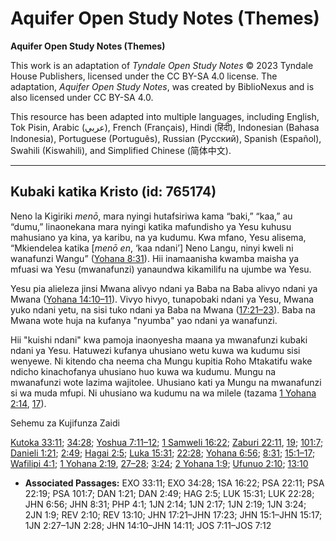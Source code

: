 # Aquifer Open Study Notes (Themes)

**Aquifer Open Study Notes (Themes)**

This work is an adaptation of *Tyndale Open Study Notes* © 2023 Tyndale House Publishers, licensed under the CC BY\-SA 4\.0 license. The adaptation, *Aquifer Open Study Notes*, was created by BiblioNexus and is also licensed under CC BY\-SA 4\.0\.

This resource has been adapted into multiple languages, including English, Tok Pisin, Arabic (عربي), French (Français), Hindi (हिंदी), Indonesian (Bahasa Indonesia), Portuguese (Português), Russian (Русский), Spanish (Español), Swahili (Kiswahili), and Simplified Chinese (简体中文).



--------------------------------

## Kubaki katika Kristo (id: 765174)

Neno la Kigiriki *menō*, mara nyingi hutafsiriwa kama “baki,” “kaa,” au “dumu,” linaonekana mara nyingi katika mafundisho ya Yesu kuhusu mahusiano ya kina, ya karibu, na ya kudumu. Kwa mfano, Yesu alisema, “Mkiendelea katika \[*menō en*, ‘kaa ndani’] Neno Langu, ninyi kweli ni wanafunzi Wangu” ([Yohana 8:31](https://ref.ly/John8:31)). Hii inamaanisha kwamba maisha ya mfuasi wa Yesu (mwanafunzi) yanaundwa kikamilifu na ujumbe wa Yesu.

Yesu pia alieleza jinsi Mwana alivyo ndani ya Baba na Baba alivyo ndani ya Mwana ([Yohana 14:10–11](https://ref.ly/John14:10-John14:11)). Vivyo hivyo, tunapobaki ndani ya Yesu, Mwana yuko ndani yetu, na sisi tuko ndani ya Baba na Mwana ([17:21–23](https://ref.ly/John17:21-John17:23)). Baba na Mwana wote huja na kufanya "nyumba" yao ndani ya wanafunzi.

Hii "kuishi ndani" kwa pamoja inaonyesha maana ya mwanafunzi kubaki ndani ya Yesu. Hatuwezi kufanya uhusiano wetu kuwa wa kudumu sisi wenyewe. Ni kitendo cha neema cha Mungu kupitia Roho Mtakatifu wake ndicho kinachofanya uhusiano huo kuwa wa kudumu. Mungu na mwanafunzi wote lazima wajitolee. Uhusiano kati ya Mungu na mwanafunzi si wa muda mfupi. Ni uhusiano wa kudumu na wa milele (tazama [1 Yohana 2:14](https://ref.ly/1John2:14), [17](https://ref.ly/1John2:17)).

Sehemu za Kujifunza Zaidi

[Kutoka 33:11](https://ref.ly/Exod33:11); [34:28](https://ref.ly/Exod34:28); [Yoshua 7:11–12](https://ref.ly/Josh7:11-Josh7:12); [1 Samweli 16:22](https://ref.ly/1Sam16:22); [Zaburi 22:11](https://ref.ly/Ps22:11), [19](https://ref.ly/Ps22:19); [101:7](https://ref.ly/Ps101:7); [Danieli 1:21](https://ref.ly/Dan1:21); [2:49](https://ref.ly/Dan2:49); [Hagai 2:5](https://ref.ly/Hag2:5); [Luka 15:31](https://ref.ly/Luke15:31); [22:28](https://ref.ly/Luke22:28); [Yohana 6:56](https://ref.ly/John6:56); [8:31](https://ref.ly/John8:31); [15:1–17](https://ref.ly/John15:1-John15:17); [Wafilipi 4:1](https://ref.ly/Phil4:1); [1 Yohana 2:19](https://ref.ly/1John2:19), [27–28](https://ref.ly/1John2:27-1John2:28); [3:24](https://ref.ly/1John3:24); [2 Yohana 1:9](https://ref.ly/2John1:9); [Ufunuo 2:10](https://ref.ly/Rev2:10); [13:10](https://ref.ly/Rev13:10)

* **Associated Passages:** EXO 33:11; EXO 34:28; 1SA 16:22; PSA 22:11; PSA 22:19; PSA 101:7; DAN 1:21; DAN 2:49; HAG 2:5; LUK 15:31; LUK 22:28; JHN 6:56; JHN 8:31; PHP 4:1; 1JN 2:14; 1JN 2:17; 1JN 2:19; 1JN 3:24; 2JN 1:9; REV 2:10; REV 13:10; JHN 17:21–JHN 17:23; JHN 15:1–JHN 15:17; 1JN 2:27–1JN 2:28; JHN 14:10–JHN 14:11; JOS 7:11–JOS 7:12

